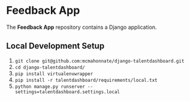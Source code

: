 Feedback App
=========

The **Feedback App** repository contains a Django application.  

Local Development Setup
---------------------
1. `git clone git@github.com:mcmahonnate/django-talentdashboard.git`
1. `cd django-talentdashboard/`
1. `pip install virtualenvwrapper`
1. `pip install -r talentdashboard/requirements/local.txt`
1. `python manage.py runserver --settings=talentdashboard.settings.local`

